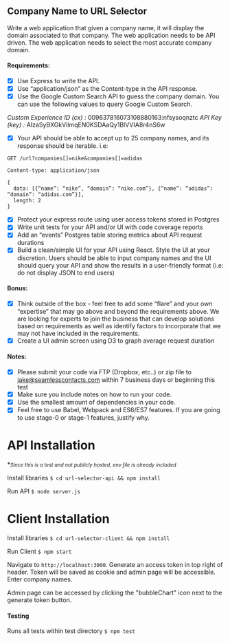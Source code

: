 ## Company Name to URL Selector

Write a web application that given a company name, it will display the domain associated to that company. The web application needs to be API driven. The web application needs to select the most accurate company domain.

#### Requirements:
- [x] Use Express to write the API.
- [x] Use “application/json” as the Content-type in the API response.
- [x] Use the Google Custom Search API to guess the company domain. You can use the following values to query Google Custom Search.

*Custom Experience ID (cx) :* 009637816073108880163:nfsysoqnztc
*API Key (key) :* AIzaSyBXGkVilmqEN0KSDAaQy1BlVVIA8r4nS6w

- [x] Your API should be able to accept up to 25 company names, and its response should be iterable. i.e:

`GET /url?companies[]=nike&companies[]=adidas`

```
Content-type: application/json

{
  data: [{“name”: “nike”, “domain”: “nike.com”}, {“name”: “adidas”: “domain”: “adidas.com”}],
  length: 2
}
```

- [x] Protect your express route using user access tokens stored in Postgres
- [x] Write unit tests for your API and/or UI with code coverage reports
- [x] Add an “events” Postgres table storing metrics about API request durations
- [x] Build a clean/simple UI for your API using React. Style the UI at your discretion. Users should be able to input company names and the UI should query your API and show the results in a user-friendly format (i.e: do not display JSON to end users)

#### Bonus:
- [x] Think outside of the box - feel free to add some “flare” and your own “expertise” that may go above and beyond the requirements above. We are looking for experts to join the business that can develop solutions based on requirements as well as identify factors to incorporate that we may not have included in the requirements.
- [x] Create a UI admin screen using D3 to graph average request duration

#### Notes:
- [x] Please submit your code via FTP (Dropbox, etc..) or zip file to jake@seamlesscontacts.com within 7 business days or beginning this test
- [x] Make sure you include notes on how to run your code.
- [x] Use the smallest amount of dependencies in your code.
- [x] Feel free to use Babel, Webpack and ES6/ES7 features. If you are going to use stage-0 or stage-1 features, justify why.

# API Installation

**<small>*Since this is a test and not publicly hosted, env file is already included</small>**

Install libraries
`$ cd url-selector-api && npm install`

Run API
`$ node server.js`

# Client Installation

Install libraries
`$ cd url-selector-client && npm install`

Run Client
`$ npm start`

Navigate to `http://localhost:3000`. Generate an access token in top right of header. Token will be saved as cookie and admin page will be accessible. Enter company names.

Admin page can be accessed by clicking the "bubbleChart" icon next to the generate token button.

#### Testing

Runs all tests within test directory
`$ npm test`